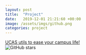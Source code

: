 ```yaml
---
layout: post
title:  "Project"
date:   2019-12-01 21:21:60 +00:00
image: /assets/imgs/github.png
categories: project
---
```

<a href="https://github.com/cleardusk/UCAS">UCAS utils to ease your campus life!</a>
<br>
<img src="https://img.shields.io/github/stars/cleardusk/UCAS.svg" alt="GitHub stars" title="">